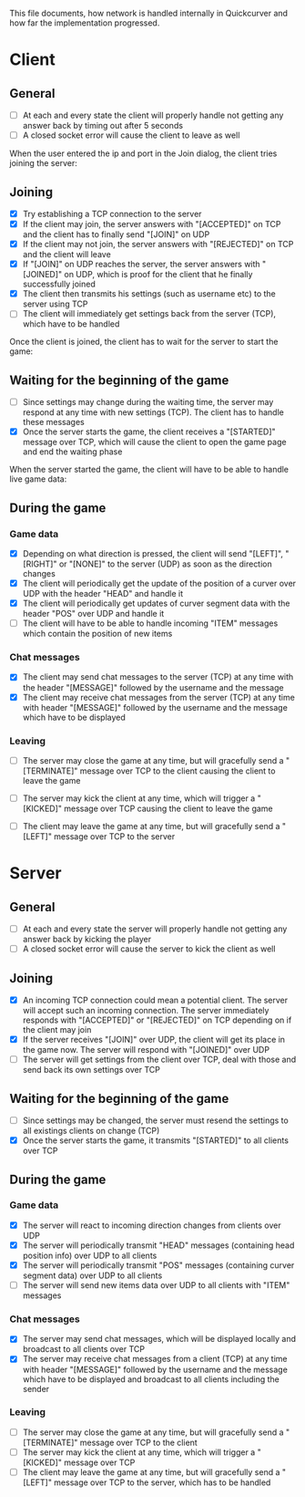 This file documents, how network is handled internally in Quickcurver and how far the implementation progressed.

# Client

## General
- [ ] At each and every state the client will properly handle not getting any answer back by timing out after 5 seconds
- [ ] A closed socket error will cause the client to leave as well

When the user entered the ip and port in the Join dialog, the client tries joining the server:

## Joining
- [x] Try establishing a TCP connection to the server
- [x] If the client may join, the server answers with "[ACCEPTED]" on TCP and the client has to finally send "[JOIN]" on UDP
- [x] If the client may not join, the server answers with "[REJECTED]" on TCP and the client will leave
- [x] If "[JOIN]" on UDP reaches the server, the server answers with "[JOINED]" on UDP, which is proof for the client that he finally successfully joined
- [x] The client then transmits his settings (such as username etc) to the server using TCP
- [ ] The client will immediately get settings back from the server (TCP), which have to be handled

Once the client is joined, the client has to wait for the server to start the game:

## Waiting for the beginning of the game
- [ ] Since settings may change during the waiting time, the server may respond at any time with new settings (TCP). The client has to handle these messages
- [x] Once the server starts the game, the client receives a "[STARTED]" message over TCP, which will cause the client to open the game page and end the waiting phase

When the server started the game, the client will have to be able to handle live game data:

## During the game
### Game data
- [x] Depending on what direction is pressed, the client will send "[LEFT]", "[RIGHT]" or "[NONE]" to the server (UDP) as soon as the direction changes
- [x] The client will periodically get the update of the position of a curver over UDP with the header "HEAD" and handle it
- [x] The client will periodically get updates of curver segment data with the header "POS" over UDP and handle it
- [ ] The client will have to be able to handle incoming "ITEM" messages which contain the position of new items

### Chat messages
- [x] The client may send chat messages to the server (TCP) at any time with the header "[MESSAGE]" followed by the username and the message
- [x] The client may receive chat messages from the server (TCP) at any time with header "[MESSAGE]" followed by the username and the message which have to be displayed

### Leaving
- [ ] The server may close the game at any time, but will gracefully send a "[TERMINATE]" message over TCP to the client causing the client to leave the game
- [ ] The server may kick the client at any time, which will trigger a "[KICKED]" message over TCP causing the client to leave the game
- [ ] The client may leave the game at any time, but will gracefully send a "[LEFT]" message over TCP to the server



# Server

## General
- [ ] At each and every state the server will properly handle not getting any answer back by kicking the player
- [ ] A closed socket error will cause the server to kick the client as well

## Joining
- [x] An incoming TCP connection could mean a potential client. The server will accept such an incoming connection. The server immediately responds with "[ACCEPTED]" or "[REJECTED]" on TCP depending on if the client may join
- [x] If the server receives "[JOIN]" over UDP, the client will get its place in the game now. The server will respond with "[JOINED]" over UDP
- [ ] The server will get settings from the client over TCP, deal with those and send back its own settings over TCP

## Waiting for the beginning of the game
- [ ] Since settings may be changed, the server must resend the settings to all existings clients on change (TCP)
- [x] Once the server starts the game, it transmits "[STARTED]" to all clients over TCP

## During the game
### Game data
- [x] The server will react to incoming direction changes from clients over UDP
- [x] The server will periodically transmit "HEAD" messages (containing head position info) over UDP to all clients
- [x] The server will periodically transmit "POS" messages (containing curver segment data) over UDP to all clients
- [ ] The server will send new items data over UDP to all clients with "ITEM" messages

### Chat messages
- [x] The server may send chat messages, which will be displayed locally and broadcast to all clients over TCP
- [x] The server may receive chat messages from a client (TCP) at any time with header "[MESSAGE]" followed by the username and the message which have to be displayed and broadcast to all clients including the sender

### Leaving
- [ ] The server may close the game at any time, but will gracefully send a "[TERMINATE]" message over TCP to the client
- [ ] The server may kick the client at any time, which will trigger a "[KICKED]" message over TCP
- [ ] The client may leave the game at any time, but will gracefully send a "[LEFT]" message over TCP to the server, which has to be handled

